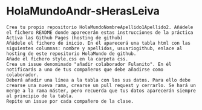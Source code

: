 # HolaMundoAndr-sHerasLeiva

    Crea tu propio repositorio HolaMundoNombreApellido1Apellido2. Añádele el fichero README donde aparecerán estas instrucciones de la práctica
    Activa las Github Pages (hosting de github)
    Añádele el fichero de inicio. En él aparecerá una tabla html con las siguientes columnas: nombre y apellidos, usuariogithub, enlace al hosting de este repositorio HolaMundo de github.
    Añade el fichero style.css en la carpeta css.
    Crea un issue denominado "añadir colaborador Fulanito". En él notificarás a uno de tus compañeros que debe añadirse como colaborador.
    Deberá añadir una línea a la tabla con los sus datos. Para ello debe crearse una nueva rama, crearse un pull request y cerrarlo. Se hará un merge a la rama máster, pero recuerda que tus datos aparecerán siempre al principio de la tabla.
    Repite un issue por cada compañero de la clase.
